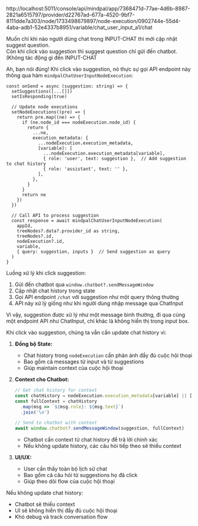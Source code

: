 
http://localhost:5011/console/api/mindpal/app/7368471d-77ae-4d6b-8987-2821a6515797/provider/d22767ad-677a-4520-9bf7-8111dde7a303/node/1733498679897/node-execution/0902744e-55d4-4aba-adb1-52e4337b8951/variable/chat_user_input_a1/chat


Muốn chỉ khi nào người dùng chat trong INPUT-CHAT thì mới cập nhật suggest question.  
Còn khi click vào suggestion thì suggest question chỉ gửi đến chatbot. (Không tác động gì đến INPUT-CHAT


Ah, bạn nói đúng! Khi click vào suggestion, nó thực sự gọi API endpoint này thông qua hàm `mindpalChatUserInputNodeExecution`:

```typescript:web/app/components/mindpal/workflow/visualizer/item/collapse-children-user-input/chat/chat-model/suggestions.tsx
const onSend = async (suggestion: string) => {
  setSuggestions([...[]])
  setIsResponding(true)

  // Update node executions
  setNodeExecutions((pre) => {
    return pre.map((ne) => {
      if (ne.node_id === nodeExecution.node_id) {
        return {
          ...ne,
          execution_metadata: {
            ...nodeExecution.execution_metadata,
            [variable]: [
              ...nodeExecution.execution_metadata[variable],
              { role: 'user', text: suggestion },  // Add suggestion to chat history
              { role: 'assistant', text: '' },
            ],
          },
        }
      }
      return ne
    })
  })

  // Call API to process suggestion
  const response = await mindpalChatUserInputNodeExecution(
    appId,
    treeNodes?.data?.provider_id as string, 
    treeNodes?.id,
    nodeExecution?.id,
    variable,
    { query: suggestion, inputs }  // Send suggestion as query
  )
}
```

Luồng xử lý khi click suggestion:
1. Gửi đến chatbot qua `window.chatbot?.sendMessageWindow`
2. Cập nhật chat history trong state
3. Gọi API endpoint `/chat` với suggestion như một query thông thường
4. API này xử lý giống như khi người dùng nhập message qua ChatInput

Vì vậy, suggestion được xử lý như một message bình thường, đi qua cùng một endpoint API như ChatInput, chỉ khác là không hiển thị trong input box.





Khi click vào suggestion, chúng ta vẫn cần update chat history vì:

1. **Đồng bộ State:**
   - Chat history trong `nodeExecution` cần phản ánh đầy đủ cuộc hội thoại
   - Bao gồm cả messages từ input và từ suggestions
   - Giúp maintain context của cuộc hội thoại

2. **Context cho Chatbot:**
   ```typescript
   // Get chat history for context
   const chatHistory = nodeExecution.execution_metadata[variable] || []
   const fullContext = chatHistory
     .map(msg => `${msg.role}: ${msg.text}`)
     .join('\n')
   
   // Send to chatbot with context
   await window.chatbot?.sendMessageWindow(suggestion, fullContext)
   ```
   - Chatbot cần context từ chat history để trả lời chính xác
   - Nếu không update history, các câu hỏi tiếp theo sẽ thiếu context

3. **UI/UX:**
   - User cần thấy toàn bộ lịch sử chat
   - Bao gồm cả câu hỏi từ suggestions họ đã click
   - Giúp theo dõi flow của cuộc hội thoại

Nếu không update chat history:
- Chatbot sẽ thiếu context
- UI sẽ không hiển thị đầy đủ cuộc hội thoại
- Khó debug và track conversation flow
